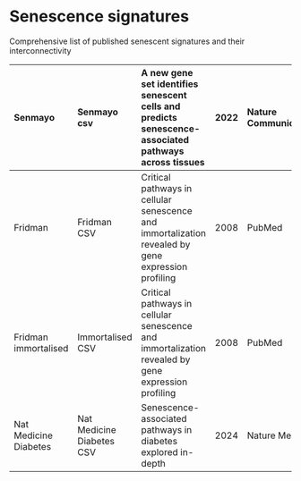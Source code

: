 # Senescence signatures

Comprehensive list of published senescent signatures and their interconnectivity

<!-- START_TABLE -->
| Senmayo               | Senmayo csv               | A new gene set identifies senescent cells and predicts senescence-associated pathways across tissues   |   2022 | Nature Communications   |
|:----------------------|:--------------------------|:-------------------------------------------------------------------------------------------------------|-------:|:------------------------|
| Fridman               | Fridman CSV               | Critical pathways in cellular senescence and immortalization revealed by gene expression profiling     |   2008 | PubMed                  |
| Fridman immortalised  | Immortalised CSV          | Critical pathways in cellular senescence and immortalization revealed by gene expression profiling     |   2008 | PubMed                  |
| Nat Medicine Diabetes | Nat Medicine Diabetes CSV | Senescence-associated pathways in diabetes explored in-depth                                           |   2024 | Nature Medicine         |
<!-- END_TABLE -->
